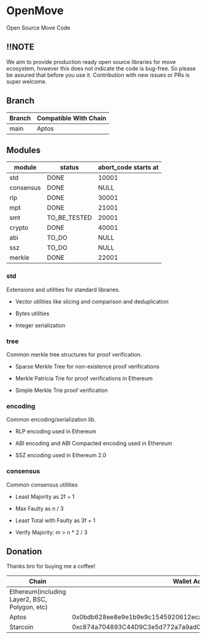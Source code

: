 # OpenMove
Open Source Move Code

## !!NOTE
We aim to provide production ready open source libraries for move ecosystem, however this does not indicate the code is bug-free. So please be assured that before you use it. Contribution with new issues or PRs is super welcome. 

## Branch

| Branch   | Compatible With Chain |
| -------- | --------------------  |
| main     | Aptos                 |


## Modules

| module   | status               |  abort_code starts at  |
| -------- | -------------------- | ---------------------  |
| std      | DONE                 | 10001                  |
| consensus| DONE                 | NULL                   |
| rlp      | DONE                 | 30001                  |
| mpt      | DONE                 | 21001                  |
| smt      | TO_BE_TESTED         | 20001                  |
| crypto   | DONE                 | 40001                  |
| abi      | TO_DO                | NULL                   |
| ssz      | TO_DO                | NULL                   |
| merkle   | DONE                 | 22001                  |


### std

Extensions and utilities for standard libraries.

- Vector utilities like slicing and comparison and deduplication

- Bytes utilities

- Integer serialization

### tree

Common merkle tree structures for proof verification.

- Sparse Merkle Tree for non-existence proof verifications

- Merkle Patricia Trie for proof verifications in Ethereum

- Simple Merkle Trie proof verification

### encoding

Common encoding/serialization lib.

- RLP encoding used in Ethereum

- ABI encoding and ABI Compacted encoding used in Ethereum

- SSZ encoding used in Ethereum 2.0


### consensus

Common consensus utilities

- Least Majority as 2f + 1

- Max Faulty as n / 3

- Least Total with Faulty as 3f + 1

- Verify Majority: m > n * 2 / 3


## Donation

Thanks bro for buying me a coffee!

| Chain                                        | Wallet Address                                                        |
| -------------------------------------------- | --------------------------------------------------------------------- |
| Ethereum(including Layer2, BSC, Polygon, etc)| |
| Aptos                                        | 0x0bdb628ee8e9e1b9e9c1545920612eca7d2b6cd96cefdcfa9e53a2d22ac84ca5    |
| Starcoin                                     | 0xc874a704893C44D9C3e5d772a7a9ad0d                                    |

